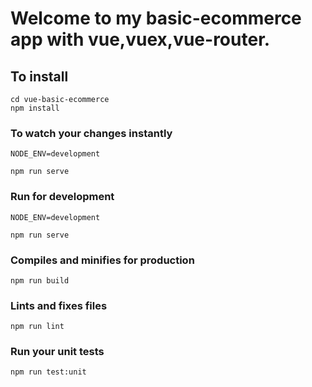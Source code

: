 # Welcome to my basic-ecommerce app with vue,vuex,vue-router.

## To install 
```
cd vue-basic-ecommerce
npm install
```

### To watch your changes instantly 
```
NODE_ENV=development

npm run serve
```
### Run for development
```
NODE_ENV=development

npm run serve
```
###

### Compiles and minifies for production
```
npm run build
```
### Lints and fixes files
```
npm run lint
```

### Run your unit tests
```
npm run test:unit
```

